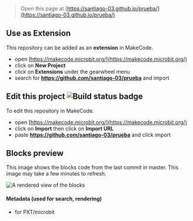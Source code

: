 
> Open this page at [https://santiago-03.github.io/prueba/](https://santiago-03.github.io/prueba/)

## Use as Extension

This repository can be added as an **extension** in MakeCode.

* open [https://makecode.microbit.org/](https://makecode.microbit.org/)
* click on **New Project**
* click on **Extensions** under the gearwheel menu
* search for **https://github.com/santiago-03/prueba** and import

## Edit this project ![Build status badge](https://github.com/santiago-03/prueba/workflows/MakeCode/badge.svg)

To edit this repository in MakeCode.

* open [https://makecode.microbit.org/](https://makecode.microbit.org/)
* click on **Import** then click on **Import URL**
* paste **https://github.com/santiago-03/prueba** and click import

## Blocks preview

This image shows the blocks code from the last commit in master.
This image may take a few minutes to refresh.

![A rendered view of the blocks](https://github.com/santiago-03/prueba/raw/master/.github/makecode/blocks.png)

#### Metadata (used for search, rendering)

* for PXT/microbit
<script src="https://makecode.com/gh-pages-embed.js"></script><script>makeCodeRender("{{ site.makecode.home_url }}", "{{ site.github.owner_name }}/{{ site.github.repository_name }}");</script>
